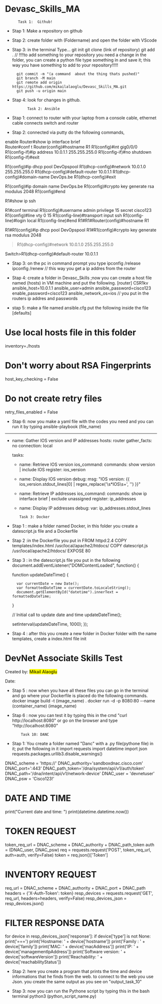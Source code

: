 # Devasc_Skills_MA
          Task 1:  Github! 

- Stap 1: Make a repository on github
- Stap 2: create folder with (Foldername) and open the folder with VScode
- Stap 3: in the terminal Type...
        git init
        git clone (link of repository)
        git add .     // !!!!to add something to your repository you need a change in the folder, you can create a python file type something in and save it; this way you have something to add to your repository!!!!!

        git commit -m "(a command  about the thing thats pushed)"
        git branch -M main
        git remote add origin https://github.com/mikailalaoglu/Devasc_Skills_MA.git
        git push -u origin main

- Stap 4: look for changes in github.

 
             Task 2: Ansible

- Stap 1: connect to router with your laptop from a console cable, ethernet cable connects switch and router
- Stap 2: connected via putty do the following commands,

enable
Router#show ip interface brief  
Router#conf t
Router(config)#hostname R1
R1(config)#int gig0/0/0
R1(config-if)#ip address 10.0.1.1 255.255.255.0
R1(config-if)#no shutdown
R1(config-if)#exit

R1(config)#ip dhcp pool DevOpspool
R1(dhcp-config)#network 10.0.1.0 255.255.255.0
R1(dhcp-config)#default-router 10.0.1.1
R1(dhcp-config)#domain-name DevOps.be
R1(dhcp-config)#exit

R1(config)#ip domain name DevOps.be
R1(config)#crypto key generate rsa modulus 2048
R1(config)#end

R1#show ip ssh

R1#conf terminal
R1(config)#username admin privilege 15 secret cisco123
R1(config)#line vty 0 15
R1(config-line)#transport input ssh
R1(config-line)#login local
R1(config-line)#end
R1#R1#Router(config)#hostname R1

R1#R1(config)#ip dhcp pool DevOpspool
R1#R1(config)#crypto key generate rsa modulus 2048
>R1(dhcp-config)#network 10.0.1.0 255.255.255.0

Switch>R1(dhcp-config)#default-router 10.0.1.1

- Stap 3: on the pc in command prompt you type 
ipconfig /release
ipconfig /renew    // this way you get a ip addres from the router

- Stap 4: create a folder in Devasc_Skills ;now you can create a host file named (hosts) in VM machine and put the following.
[router]
CSR1kv ansible_host=10.0.1.1 ansible_user=admin ansible_password=cisco123 enable_password=cisco123 ansible_network_os=ios    // you put in the routers ip addres and passwords

- stap 5: make a file named ansible.cfg put the following inside the file
[defaults]
# Use local hosts file in this folder
inventory=./hosts 
# Don't worry about RSA Fingerprints
host_key_checking = False 
# Do not create retry files
retry_files_enabled = False 

- Stap 6: now you make a yaml file with the codes you need and you can run it by typing 
ansible-playbook (file_name)
---
- name: Gather IOS version and IP addresses
  hosts: router
  gather_facts: no
  connection: local

  tasks:
    - name: Retrieve IOS version
      ios_command:
        commands: show version | include IOS
      register: ios_version

    - name: Display IOS version
      debug:
        msg: "IOS version: {{ ios_version.stdout_lines[0] | regex_replace('\\s*IOS\\s+', '') }}"

    - name: Retrieve IP addresses
      ios_command:
        commands: show ip interface brief | exclude unassigned
      register: ip_addresses

    - name: Display IP addresses
      debug:
        var: ip_addresses.stdout_lines



          Task 3: Docker

- Stap 1 : make a folder named Docker, in this folder you create a datescript.js file and a Dockerfile

- Stap 2 :in the Dockerfile you put in 
FROM httpd:2.4
COPY templates/index.html /usr/local/apache2/htdocs/
COPY datescript.js /usr/local/apache2/htdocs/
EXPOSE 80

- Stap 3 : in the datescript.js file you put in the following
document.addEventListener("DOMContentLoaded", function() {
    
    function updateDateTime() {
      
        var currentDate = new Date();
        var formattedDateTime = currentDate.toLocaleString();
        document.getElementById("datetime").innerText = formattedDateTime;
    }

    // Initial call to update date and time
    updateDateTime();

   
    setInterval(updateDateTime, 1000);
});

- Stap 4 : after this you create a new folder in Docker folder with the name templates, create a index.html file init 
<html>
<head>
    <title>DevNet Associate Skills Test:Mikail Alaoglu</title>
    <link rel="stylesheet" href="/static/style.css" />
</head>
<body>
    <h1>DevNet Associate Skills Test</h1>
    <p>Created by: <mark>Mikail Alaoglu</mark></p>
    <p>Date: <script src="datescript.js"></script></p>
    <p id="datetime"></p>
</body>
</html>

- Stap 5 : now when you have all these files you can go in the terminal and go where your Dockerfile is placed do the following commands.
docker image build -t (image_name) .
docker run -d -p 8080:80 --name (container_name)  (image_name)

- Stap 6 : now you can test it by typing this in the cmd "curl http://localhost:8080" or go on the browser and type 
"http://localhost:8080"



          Task 10: DANC

- Stap 1: You create a folder named "Danc" with a .py file(pythone file) in it; put the following in it
import requests
import datetime
import json
requests.packages.urllib3.disable_warnings()

DNAC_scheme = 'https://'
DNAC_authority='sandboxdnac.cisco.com'
DNAC_port=':443'
DNAC_path_token='/dna/system/api/v1/auth/token'
DNAC_path='/dna/intent/api/v1/network-device'
DNAC_user = 'devnetuser'
DNAC_psw = 'Cisco123!'

# DATE AND TIME
print("Current date and time: ")
print(datetime.datetime.now())

# TOKEN REQUEST
token_req_url = DNAC_scheme + DNAC_authority + DNAC_path_token
auth = (DNAC_user, DNAC_psw)
req = requests.request('POST', token_req_url, auth=auth, verify=False)
token = req.json()['Token']

# INVENTORY REQUEST
req_url = DNAC_scheme + DNAC_authority + DNAC_port + DNAC_path
headers = {'X-Auth-Token': token}
resp_devices = requests.request('GET', req_url, headers=headers, verify=False)
resp_devices_json = resp_devices.json()

# FILTER RESPONSE DATA
for device in resp_devices_json['response']:
    if device['type'] is not None:
        print('===')
        print('Hostname: ' + device['hostname'])
        print('Family  : ' + device['family'])
        print('MAC: ' + device['macAddress'])
        print('IP: ' + device['managementIpAddress'])
        print('Software version: ' + device['softwareVersion'])
        print('Reachability: ' + device['reachabilityStatus'])

- Stap 2: here you create a program that prints the time and device informations that he finds from the web. to connect to the web you use Json.
you create the same output as you see on "output_task_10"

- Stap 3: now you can run the Pythone script by typing this in the bash terminal 
python3 (python_script_name.py)